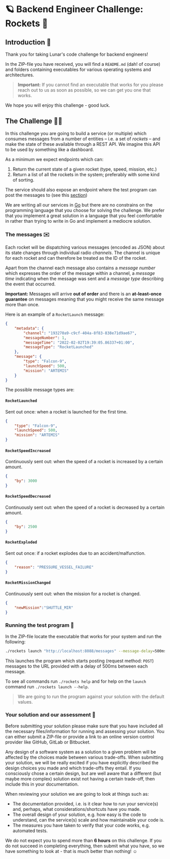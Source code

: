# 🪐 Backend Engineer Challenge: Rockets 🚀

## Introduction 👋
Thank you for taking Lunar's code challenge for backend engineers! 

In the ZIP-file you have received, you will find a `README.md` (dah! of course) and folders 
containing executables for various operating systems and architectures.

> **Important:** If you cannot find an executable that works for you please reach out to us as soon as possible, 
> so we can get you one that works.

We hope you will enjoy this challenge - good luck.

## The Challenge 🧑‍💻
In this challenge you are going to build a service (or multiple) which consumes messages 
from a number of entities – i.e. a set of _rockets_ – and make the state of these 
available through a REST API. We imagine this API to be used by something like a dashboard.

As a minimum we expect endpoints which can:
1. Return the current state of a given rocket (type, speed, mission, etc.)
1. Return a list of all the rockets in the system; preferably with some kind of sorting.

The service should also expose an endpoint where the test program can post the messages to (see this [section](#running-the-test-program))

We are writing all our services in [Go](https://go.dev/) but there are no constrains on the programming language that you choose for 
solving the challenge. 
We prefer that you implement a great solution in a language that you feel comfortable in rather than trying to write 
in Go and implement a mediocre solution.

### The messages ✉️
Each rocket will be dispatching various messages (encoded as JSON) about its state changes through individual radio _channels_.
The channel is unique for each rocket and can therefore be treated as the ID of the rocket.

Apart from the channel each message also contains a _message number_ which expresses the order of the message within a channel, 
a _message time_ indicating when the message was sent and a _message type_ describing the event that occurred.

**Important:** Messages will arrive **out of order** and there is an **at-least-once guarantee** on messages 
meaning that you might receive the same message more than once.

Here is an example of a `RocketLaunch` message:

```json
{
    "metadata": {
        "channel": "193270a9-c9cf-404a-8f83-838e71d9ae67",
        "messageNumber": 1,    
        "messageTime": "2022-02-02T19:39:05.86337+01:00",                                          
        "messageType": "RocketLaunched"                             
    },
    "message": {                                                    
        "type": "Falcon-9",
        "launchSpeed": 500,
        "mission": "ARTEMIS"  
    }
}
```

The possible message types are:

#### `RocketLaunched`
Sent out once: when a rocket is launched for the first time.
```json
{
    "type": "Falcon-9",
    "launchSpeed": 500,
    "mission": "ARTEMIS"  
}
```

#### `RocketSpeedIncreased`
Continuously sent out: when the speed of a rocket is increased by a certain amount.
```json
{
    "by": 3000
}
```

#### `RocketSpeedDecreased`
Continuously sent out: when the speed of a rocket is decreased by a certain amount.
```json
{
    "by": 2500
}
```

#### `RocketExploded`
Sent out once: if a rocket explodes due to an accident/malfunction.
```json
{
    "reason": "PRESSURE_VESSEL_FAILURE"
}
```

#### `RocketMissionChanged`
Continuously sent out: when the mission for a rocket is changed.
```json
{
    "newMission":"SHUTTLE_MIR"
}
```

### Running the test program 💽
In the ZIP-file locate the executable that works for your system and run the following:

```bash
./rockets launch "http://localhost:8088/messages" --message-delay=500ms --concurrency-level=1
```

This launches the program which starts posting (request method: `POST`) messages to the URL provided with a delay of 500ms between each message.

To see all commands run `./rockets help` and for help on the `launch` command run `./rockets launch --help`.

> We are going to run the program against your solution with the default values.

### Your solution and our assessment 📝
Before submitting your solution please make sure that you have included all the necessary files/information for 
running and assessing your solution. You can either submit a ZIP-file or provide a link to an online version control provider like GitHub, GitLab or Bitbucket.

Any design of a software system as a solution to a given problem will be affected by the choices made between various 
trade-offs. When submitting your solution, we will be really excited if you have explicitly described the design choices
you made and which trade-offs they entail. If you consciously chose a certain design, but are well aware that a different
(but maybe more complex) solution exist not having a certain trade-off, then include this in your documentation. 

When reviewing your solution we are going to look at things such as:
- The documentation provided, i.e. is it clear how to run your service(s) and, perhaps, what considerations/shortcuts have you made.
- The overall design of your solution, e.g. how easy is the code to understand, can the service(s) scale and how maintainable your code is.
- The measures you have taken to verify that your code works, e.g. automated tests.

We do not expect you to spend more than **6 hours** on this challenge. 
If you do not succeed in completing everything, then submit what you have, so we have something to look at - that is much better than nothing! ☺️
